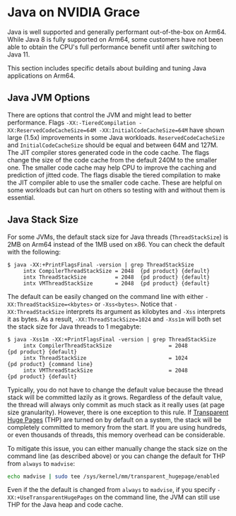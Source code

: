 # Java on NVIDIA Grace

Java is well supported and generally performant out-of-the-box on Arm64. While Java 8 is fully supported on Arm64, some customers have not been able to obtain the CPU's full performance benefit until after switching to Java 11.

This section includes specific details about building and tuning Java applications on Arm64.

## Java JVM Options
There are options that control the JVM and might lead to better performance.  Flags `-XX:-TieredCompilation -XX:ReservedCodeCacheSize=64M -XX:InitialCodeCacheSize=64M` have shown large (1.5x) improvements in some Java workloads.  `ReservedCodeCacheSize` and `InitialCodeCacheSize` should be equal and between 64M and 127M. The JIT compiler stores generated code in the code cache. The flags change the size of the code cache from the default 240M to the smaller one. The smaller code cache may help CPU to improve the caching and prediction of jitted code. The flags disable the tiered compilation to make the JIT compiler able to use the smaller code cache. These are helpful on some workloads but can hurt on others so testing with and without them is essential.   

## Java Stack Size
For some JVMs, the default stack size for Java threads (`ThreadStackSize`) is 2MB on Arm64 instead of the 1MB used on x86. You can check the default with the following:
```
$ java -XX:+PrintFlagsFinal -version | grep ThreadStackSize
     intx CompilerThreadStackSize = 2048  {pd product} {default}
     intx ThreadStackSize         = 2048  {pd product} {default}
     intx VMThreadStackSize       = 2048  {pd product} {default}
```
The default can be easily changed on the command line with either `-XX:ThreadStackSize=<kbytes>` or `-Xss<bytes>`. Notice that `-XX:ThreadStackSize` interprets its argument as kilobytes and `-Xss` interprets it as bytes. As a result, `-XX:ThreadStackSize=1024` and `-Xss1m` will both set the stack size for Java threads to 1 megabyte:
```
$ java -Xss1m -XX:+PrintFlagsFinal -version | grep ThreadStackSize
     intx CompilerThreadStackSize                  = 2048                                   {pd product} {default}
     intx ThreadStackSize                          = 1024                                   {pd product} {command line}
     intx VMThreadStackSize                        = 2048                                   {pd product} {default}
```

Typically, you do not have to change the default value because the thread stack will be committed lazily as it grows. Regardless of the default value, the thread will always only commit as much stack as it really uses (at page size granularity). However, there is one exception to this rule. If [Transparent Huge Pages](https://www.kernel.org/doc/html/latest/admin-guide/mm/transhuge.html) (THP) are turned on by default on a system, the stack will be completely committed to memory from the start. If you are using hundreds, or even thousands of threads, this memory overhead can be considerable.

To mitigate this issue, you can either manually change the stack size on the command line (as described above) or you can change the default for THP from `always` to `madvise`:
```bash
echo madvise | sudo tee /sys/kernel/mm/transparent_hugepage/enabled
```

Even if the the default is changed from `always` to `madvise`, if you specify `-XX:+UseTransparentHugePages` on the command line, the JVM can still use THP for the Java heap and code cache.